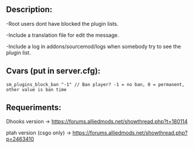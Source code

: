 ## Description:

-Root users dont have blocked the plugin lists.

-Include a translation file for edit the message.

-Include a log in addons/sourcemod/logs when somebody try to see the plugin list.


## Cvars (put in server.cfg):
```
sm_plugins_block_ban "-1" // Ban player? -1 = no ban, 0 = permanent, other value is ban time
```


## Requeriments:

Dhooks version -> https://forums.alliedmods.net/showthread.php?t=180114

ptah version (csgo only) -> https://forums.alliedmods.net/showthread.php?p=2463410